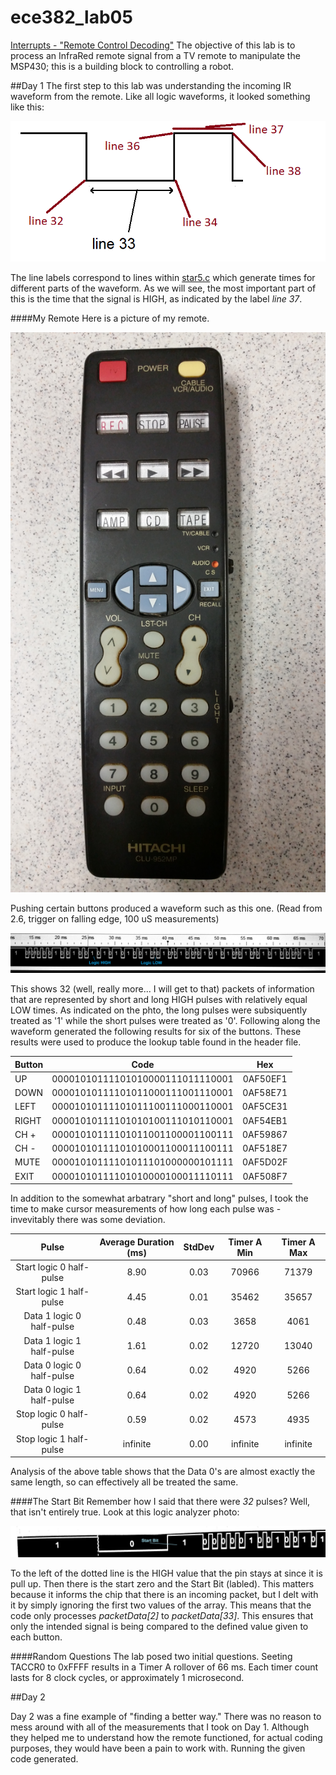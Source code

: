 ece382_lab05
============

[Interrupts - "Remote Control Decoding"](http://ece382.com/labs/lab5/index.html)
The objective of this lab is to process an InfraRed remote signal from a TV remote to manipulate the MSP430; this is a building block to controlling a robot.

##Day 1
The first step to this lab was understanding the incoming IR waveform from the remote. Like all logic waveforms, it looked something like this:

![alt text](https://raw.githubusercontent.com/byarbrough/ece382_lab05/master/irWave.gif "IR Waveform")

The line labels correspond to lines within [star5.c](http://ece382.com/labs/lab5/start5.c) which generate times for different parts of the waveform.
As we will see, the most important part of this is the time that the signal is HIGH, as indicated by the label _line 37_.

####My Remote
Here is a picture of my remote.

![alt text](https://raw.githubusercontent.com/byarbrough/ece382_lab05/master/remote.jpg "My remote!")

Pushing certain buttons produced a waveform such as this one. (Read from 2.6, trigger on falling edge, 100 uS measurements)

![alt text](https://raw.githubusercontent.com/byarbrough/ece382_lab05/master/remoteWave.jpg "UP Waveform")

This shows 32 (well, really more... I will get to that) packets of information that are represented by short and long HIGH pulses with relatively equal LOW times. As indicated on the phto, the long pulses were subsiquently treated as '1' while the short pulses were treated as '0'. Following along the waveform generated the following results for six of the buttons. These results were used to produce the lookup table found in the header file.

| Button |               Code               |    Hex   |
|--------|:--------------------------------:|:--------:|
| UP     | 00001010111101010000111011110001 | 0AF50EF1 |
| DOWN   | 00001010111101011000111001110001 | 0AF58E71 |
| LEFT   | 00001010111101011100111000110001 | 0AF5CE31 |
| RIGHT  | 00001010111101010100111010110001 | 0AF54EB1 |
| CH +   | 00001010111101011001100001100111 | 0AF59867 |
| CH -   | 00001010111101010001100011100111 | 0AF518E7 |
| MUTE   | 00001010111101011101000000101111 | 0AF5D02F |
| EXIT   | 00001010111101010000100011110111 | 0AF508F7 |


In addition to the somewhat arbatrary "short and long" pulses, I took the time to make cursor measurements of how long each pulse was - invevitably there was some deviation.

|            Pulse            | Average Duration (ms) | StdDev | Timer A Min | Timer A Max |
|:---------------------------:|:---------------------:|:------:|:-----------:|:-----------:|
| Start   logic 0 half-pulse  |          8.90         |  0.03  |    70966    |    71379    |
| Start   logic 1 half-pulse  |          4.45         |  0.01  |    35462    |    35657    |
| Data 1   logic 0 half-pulse |          0.48         |  0.03  |     3658    |     4061    |
| Data 1   logic 1 half-pulse |          1.61         |  0.02  |    12720    |    13040    |
| Data 0   logic 0 half-pulse |          0.64         |  0.02  |     4920    |     5266    |
| Data 0   logic 1 half-pulse |          0.64         |  0.02  |     4920    |     5266    |
| Stop   logic 0 half-pulse   |          0.59         |  0.02  |     4573    |     4935    |
| Stop   logic 1 half-pulse   |        infinite       |  0.00  |   infinite  |   infinite  |

Analysis of the above table shows that the Data 0's are almost exactly the same length, so can effectively all be treated the same.

####The Start Bit
Remember how I said that there were _32_ pulses? Well, that isn't entirely true. Look at this logic analyzer photo:

![alt text](https://raw.githubusercontent.com/byarbrough/ece382_lab05/master/startBit.jpg "Start Bit")

To the left of the dotted line is the HIGH value that the pin stays at since it is pull up. Then there is the start zero and the Start Bit (labled). This matters because it informs the chip that there is an incoming packet, but I delt with it by simply ignoring the first two values of the array. This means that the code only processes _packetData[2]_ to _packetData[33]_. This ensures that only the intended signal is being compared to the defined value given to each button.

####Random Questions
The lab posed two initial questions. Seeting TACCR0 to 0xFFFF results in a Timer A rollover of 66 ms. Each timer count lasts for 8 clock cycles, or approximately 1 microsecond. 

##Day 2

Day 2 was a fine example of "finding a better way." There was no reason to mess around with all of the measurements that I took on Day 1. Although they helped me to understand how the remote functioned, for actual coding purposes, they would have been a pain to work with. Running the given code generated.
